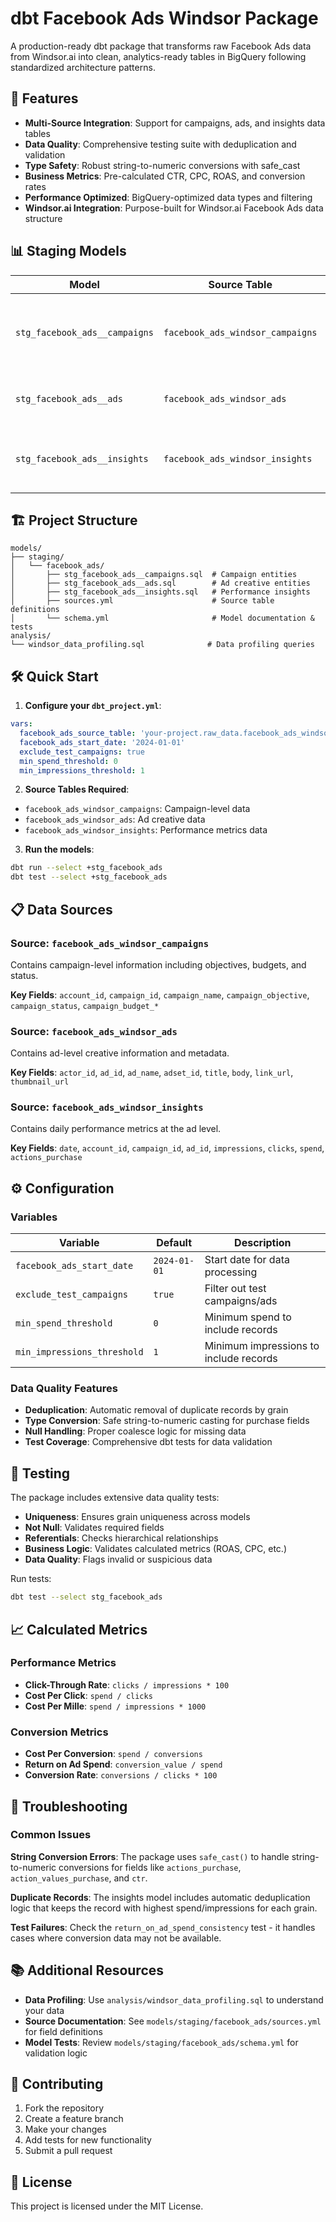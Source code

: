 # dbt Facebook Ads Windsor Package

A production-ready dbt package that transforms raw Facebook Ads data from Windsor.ai into clean, analytics-ready tables in BigQuery following standardized architecture patterns.

## 🚀 Features
- **Multi-Source Integration**: Support for campaigns, ads, and insights data tables
- **Data Quality**: Comprehensive testing suite with deduplication and validation
- **Type Safety**: Robust string-to-numeric conversions with safe_cast
- **Business Metrics**: Pre-calculated CTR, CPC, ROAS, and conversion rates
- **Performance Optimized**: BigQuery-optimized data types and filtering
- **Windsor.ai Integration**: Purpose-built for Windsor.ai Facebook Ads data structure

## 📊 Staging Models

| Model | Source Table | Grain | Description |
|-------|--------------|-------|-------------|
| `stg_facebook_ads__campaigns` | `facebook_ads_windsor_campaigns` | Campaign | Campaign-level entities with hierarchy and metadata |
| `stg_facebook_ads__ads` | `facebook_ads_windsor_ads` | Ad | Ad-level entities with creative information |
| `stg_facebook_ads__insights` | `facebook_ads_windsor_insights` | Date + Account + Campaign + Ad | Daily performance metrics with deduplication |

## 🏗️ Project Structure

```
models/
├── staging/
│   └── facebook_ads/
│       ├── stg_facebook_ads__campaigns.sql  # Campaign entities
│       ├── stg_facebook_ads__ads.sql        # Ad creative entities  
│       ├── stg_facebook_ads__insights.sql   # Performance insights
│       ├── sources.yml                      # Source table definitions
│       └── schema.yml                       # Model documentation & tests
analysis/
└── windsor_data_profiling.sql              # Data profiling queries
```

## 🛠 Quick Start

1. **Configure your `dbt_project.yml`**:
```yaml
vars:
  facebook_ads_source_table: 'your-project.raw_data.facebook_ads_windsor_campaigns'
  facebook_ads_start_date: '2024-01-01'
  exclude_test_campaigns: true
  min_spend_threshold: 0
  min_impressions_threshold: 1
```

2. **Source Tables Required**:
- `facebook_ads_windsor_campaigns`: Campaign-level data
- `facebook_ads_windsor_ads`: Ad creative data  
- `facebook_ads_windsor_insights`: Performance metrics data

3. **Run the models**:
```bash
dbt run --select +stg_facebook_ads
dbt test --select +stg_facebook_ads
```

## 📋 Data Sources

### Source: `facebook_ads_windsor_campaigns`
Contains campaign-level information including objectives, budgets, and status.

**Key Fields**: `account_id`, `campaign_id`, `campaign_name`, `campaign_objective`, `campaign_status`, `campaign_budget_*`

### Source: `facebook_ads_windsor_ads` 
Contains ad-level creative information and metadata.

**Key Fields**: `actor_id`, `ad_id`, `ad_name`, `adset_id`, `title`, `body`, `link_url`, `thumbnail_url`

### Source: `facebook_ads_windsor_insights`
Contains daily performance metrics at the ad level.

**Key Fields**: `date`, `account_id`, `campaign_id`, `ad_id`, `impressions`, `clicks`, `spend`, `actions_purchase`

## ⚙️ Configuration

### Variables

| Variable | Default | Description |
|----------|---------|-------------|
| `facebook_ads_start_date` | `2024-01-01` | Start date for data processing |
| `exclude_test_campaigns` | `true` | Filter out test campaigns/ads |
| `min_spend_threshold` | `0` | Minimum spend to include records |
| `min_impressions_threshold` | `1` | Minimum impressions to include records |

### Data Quality Features

- **Deduplication**: Automatic removal of duplicate records by grain
- **Type Conversion**: Safe string-to-numeric casting for purchase fields
- **Null Handling**: Proper coalesce logic for missing data
- **Test Coverage**: Comprehensive dbt tests for data validation

## 🧪 Testing

The package includes extensive data quality tests:

- **Uniqueness**: Ensures grain uniqueness across models
- **Not Null**: Validates required fields
- **Referentials**: Checks hierarchical relationships
- **Business Logic**: Validates calculated metrics (ROAS, CPC, etc.)
- **Data Quality**: Flags invalid or suspicious data

Run tests:
```bash
dbt test --select stg_facebook_ads
```

## 📈 Calculated Metrics

### Performance Metrics
- **Click-Through Rate**: `clicks / impressions * 100`
- **Cost Per Click**: `spend / clicks`
- **Cost Per Mille**: `spend / impressions * 1000`

### Conversion Metrics  
- **Cost Per Conversion**: `spend / conversions`
- **Return on Ad Spend**: `conversion_value / spend`
- **Conversion Rate**: `conversions / clicks * 100`

## 🔧 Troubleshooting

### Common Issues

**String Conversion Errors**: The package uses `safe_cast()` to handle string-to-numeric conversions for fields like `actions_purchase`, `action_values_purchase`, and `ctr`.

**Duplicate Records**: The insights model includes automatic deduplication logic that keeps the record with highest spend/impressions for each grain.

**Test Failures**: Check the `return_on_ad_spend_consistency` test - it handles cases where conversion data may not be available.

## 📚 Additional Resources

- **Data Profiling**: Use `analysis/windsor_data_profiling.sql` to understand your data
- **Source Documentation**: See `models/staging/facebook_ads/sources.yml` for field definitions
- **Model Tests**: Review `models/staging/facebook_ads/schema.yml` for validation logic

## 🤝 Contributing

1. Fork the repository
2. Create a feature branch
3. Make your changes
4. Add tests for new functionality
5. Submit a pull request

## 📄 License

This project is licensed under the MIT License.